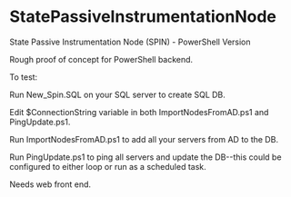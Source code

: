 # StatePassiveInstrumentationNode
State Passive Instrumentation Node (SPIN) - PowerShell Version

Rough proof of concept for PowerShell backend.  

To test:

Run New_Spin.SQL on your SQL server to create SQL DB.

Edit $ConnectionString variable in both ImportNodesFromAD.ps1 and PingUpdate.ps1.

Run ImportNodesFromAD.ps1 to add all your servers from AD to the DB.

Run PingUpdate.ps1 to ping all servers and update the DB--this could be configured to either loop or run as a scheduled task.

Needs web front end.
